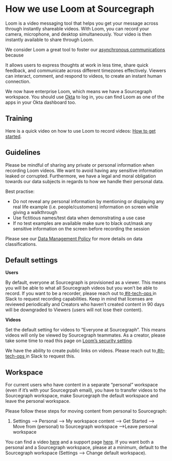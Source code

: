 # How we use Loom at Sourcegraph

Loom is a video messaging tool that helps you get your message across through instantly shareable videos. With Loom, you can record your camera, microphone, and desktop simultaneously. Your video is then instantly available to share through Loom.

We consider Loom a great tool to foster our [asynchronous communications](../../../../communication/asynchronous-communication.md) because

It allows users to express thoughts at work in less time, share quick feedback, and communicate across different timezones effectively. Viewers can interact, comment, and respond to videos, to create an instant human connection.

We now have enterprise Loom, which means we have a Sourcegraph workspace. You should use [Okta](../../../../../departments/tech-ops/tools/Okta/main.md) to log in, you can find Loom as one of the apps in your Okta dashboard too.

## Training

Here is a quick video on how to use Loom to record videos: [How to get started](https://www.loom.com/share/7c7ced4911904070a5627374ccd84e8c).

## Guidelines

Please be mindful of sharing any private or personal information when recording Loom videos. We want to avoid having any sensitive information leaked or corrupted. Furthermore, we have a legal and moral obligation towards our data subjects in regards to how we handle their personal data.

Best practise:

- Do not reveal any personal information by mentioning or displaying any real life example (i.e. people/customers) information on screen while giving a walkthrough
- Use fictitious names/test data when demonstrating a use case
- If no test examples are available make sure to black out/mask any sensitive information on the screen before recording the session

Please see our [Data Management Policy](https://docs.google.com/document/d/1EteK_ftNhF8B_2G8BdSrW7xlehba_6yq/edit) for more details on data classifications.

## Default settings

**Users**

By default, everyone at Sourcegraph is provisioned as a viewer. This means you will be able to what all Sourcegraph videos but you won’t be able to record. If you want to be a recorder, please reach out to[ #it-tech-ops ](https://sourcegraph.slack.com/archives/C01CSS3TC75)in Slack to request recording capabilities. Keep in mind that licenses are reviewed periodically and Creators who haven’t created content in 90 days will be downgraded to Viewers (users will not lose their content).

**Videos**

Set the default setting for videos to “Everyone at Sourcegraph”. This means videos will only be viewed by Sourcegraph teammates. As a creator, please take some time to read this page on [Loom’s security setting](https://support.loom.com/hc/en-us/articles/360016527597).

We have the ability to create public links on videos. Please reach out to[ #it-tech-ops ](https://sourcegraph.slack.com/archives/C01CSS3TC75)in Slack to request this.

## Workspace

For current users who have content in a separate “personal” workspace (even if it’s with your Sourcegrpah email), you have to transfer videos to the Sourcegraph workspace, make Sourcegraph the default workspace and leave the personal workspace.

Please follow these steps for moving content from personal to Sourcegraph:

1. Settings --> Personal --> My workspace content --> Get Started --> Move from (personal) to Sourcegraph workspace -->Leave personal workspace

You can find a video [here](https://www.loom.com/share/49c91aaa99db47a0bfdf92e0ada8eadb) and a support page [here](https://support.loom.com/hc/en-us/articles/360017747698-How-to-transfer-content-between-Workspaces). If you want both a personal and a Sourcegraph workspace, please at a minimum, default to the Sourcegraph workspace (Settings --> Change default workspace).
